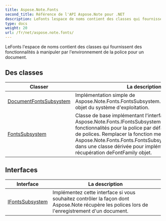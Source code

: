 ```yaml
---
title: Aspose.Note.Fonts
second_title: Référence de l'API Aspose.Note pour .NET
description: LeFonts lespace de noms contient des classes qui fournissent des fonctionnalités à manipuler par lenvironnement de la police pour un document.
type: docs
weight: 20
url: /fr/net/aspose.note.fonts/
---
```

LeFonts l'espace de noms contient des classes qui fournissent des fonctionnalités à manipuler par l'environnement de la police pour un document.

## Des classes

| Classer | La description |
| --- | --- |
| [DocumentFontsSubsystem](./documentfontssubsystem/) | Implémentation simple de Aspose.Note.Fonts.FontsSubsystem. RécupèreFontFamily objet du système d'exploitation. |
| [FontsSubsystem](./fontssubsystem/) | Classe de base implémentant l'interface Aspose.Note.Fonts.IFontsSubsystem. Fournit des fonctionnalités pour la police par défaut et les substitutions de polices. Remplacer la fonction membre protégée Aspose.Note.Fonts.Fonts.FontsSubsystem.FetchFontFamily dans une classe dérivée pour implémenter la logique de récupération deFontFamily objet. |
## Interfaces

| Interface | La description |
| --- | --- |
| [IFontsSubsystem](./ifontssubsystem/) | Implémentez cette interface si vous souhaitez contrôler la façon dont Aspose.Note récupère les polices lors de l'enregistrement d'un document. |


